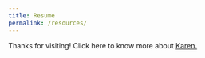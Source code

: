 ```yaml
---
title: Resume
permalink: /resources/
---
```


Thanks for visiting!
Click here to know more about [Karen.](/docs/YanxiFu_CV.pdf) 
